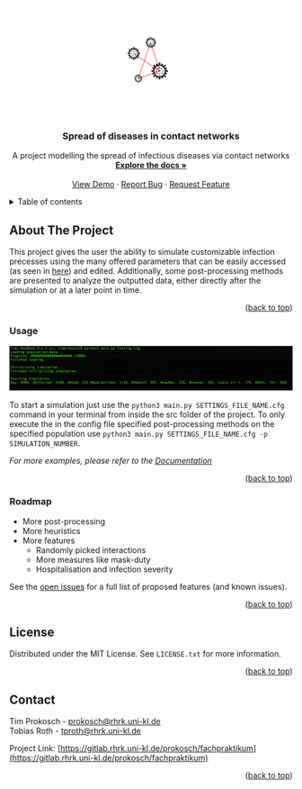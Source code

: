 <div id="top"></div>
<!-- PROJECT LOGO -->
<br />
<div align="center">
  <a href="https://gitlab.rhrk.uni-kl.de/prokosch/fachpraktikum">
    <img src="images/logoV2.png" alt="Logo" width=50%>
  </a>

<h3 align="center">Spread of diseases in contact networks</h3>

  <p align="center">
    A project modelling the spread of infectious diseases via contact networks
    <br />
    <a href="https://gitlab.rhrk.uni-kl.de/prokosch/fachpraktikum/-/tree/master/docs"><strong>Explore the docs »</strong></a>
    <br />
    <br />
    <a href="#usage">View Demo</a>
    ·
    <a href="https://gitlab.rhrk.uni-kl.de/prokosch/fachpraktikum/issues">Report Bug</a>
    ·
    <a href="https://gitlab.rhrk.uni-kl.de/prokosch/fachpraktikum/issues">Request Feature</a>
  </p>
</div>



<!-- TABLE OF CONTENTS -->
<details>
  <summary>Table of contents</summary>
  <ol>
    <li>
      <a href="#about-the-project">About this project</a>
      <ul>
        <li><a href="#usage">Usage</a></li>
        <li><a href="#roadmap">Roadmap</a></li>
      </ul>
    </li>
    <li><a href="#license">License</a></li>
    <li><a href="#contact">Contact</a></li>
  </ol>
</details>



<!-- ABOUT THE PROJECT -->
## About The Project

This project gives the user the ability to simulate customizable 
infection precesses using the many offered parameters that
can be easily accessed (as seen in <a href="./src/Settings/Template.cfg">here</a>)
and edited. Additionally, some post-processing methods are presented to
analyze the outputted data, either directly after the simulation or at a later point
in time.

<div align="right">(<a href="#top">back to top</a>)</div>



### Usage

![Product Name Screen Shot](images/terminal.png)

To start a simulation just use the ```python3 main.py SETTINGS_FILE_NAME.cfg``` command in your terminal from inside
the src folder of the project. To only execute the in the config file specified post-processing methods on the specified 
population use ```python3 main.py SETTINGS_FILE_NAME.cfg -p SIMULATION_NUMBER```.

_For more examples, please refer to the [Documentation](https://gitlab.rhrk.uni-kl.de/prokosch/fachpraktikum/-/tree/master/docs)_

<div align="right">(<a href="#top">back to top</a>)</div>



<!-- ROADMAP -->
### Roadmap

- More post-processing
- More heuristics
- More features
    - Randomly picked interactions 
    - More measures like mask-duty
    - Hospitalisation and infection severity

See the [open issues](https://gitlab.rhrk.uni-kl.de/prokosch/fachpraktikum/issues) for a full list of proposed features (and known issues).

<div align="right">(<a href="#top">back to top</a>)</div>



<!-- LICENSE -->
## License

Distributed under the MIT License. See `LICENSE.txt` for more information.

<div align="right">(<a href="#top">back to top</a>)</div>



<!-- CONTACT -->
## Contact

Tim Prokosch - prokosch@rhrk.uni-kl.de </br>
Tobias Roth - tproth@rhrk.uni-kl.de

Project Link: [https://gitlab.rhrk.uni-kl.de/prokosch/fachpraktikum](https://gitlab.rhrk.uni-kl.de/prokosch/fachpraktikum)

<div align="right">(<a href="#top">back to top</a>)</div>
